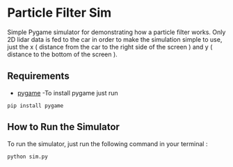 # Particle Filter Sim
Simple Pygame simulator for demonstrating how a particle filter works. Only 2D lidar data is fed to the car in order to make the simulation simple to use, just the x ( distance from the car to the right side of the screen ) and y ( distance to the bottom of the screen ). 

## Requirements
- [pygame](https://www.pygame.org/news)
-To install pygame just run 
```
pip install pygame
```

## How to Run the Simulator 
To run the simulator, just run the following command in your terminal  :
```
python sim.py
```
